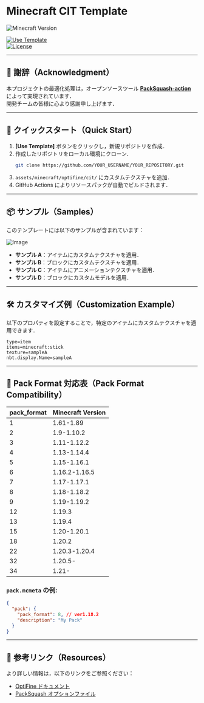 # Minecraft CIT Template

![Minecraft Version](https://img.shields.io/badge/Minecraft-1.61--1.21-blue)

[![Use Template](https://img.shields.io/badge/-Use%20Template-blue?logo=github)](https://github.com/new?template_name=YOUR_TEMPLATE_NAME)  
[![License](https://img.shields.io/badge/License-MIT-green.svg)](LICENSE)

---

## 🙏 謝辞（Acknowledgment）

本プロジェクトの最適化処理は，オープンソースツール **[PackSquash-action](https://github.com/ComunidadAylas/PackSquash-action)** によって実現されています．  
開発チームの皆様に心より感謝申し上げます．

---

## 🚀 クイックスタート（Quick Start）

1. **[Use Template]** ボタンをクリックし，新規リポジトリを作成．
2. 作成したリポジトリをローカル環境にクローン．
   ```sh
   git clone https://github.com/YOUR_USERNAME/YOUR_REPOSITORY.git
   ```
3. `assets/minecraft/optifine/cit/` にカスタムテクスチャを追加．
4. GitHub Actions によりリソースパックが自動でビルドされます．

---

## 📦 サンプル（Samples）

このテンプレートには以下のサンプルが含まれています：

![Image](https://github.com/user-attachments/assets/e6b086e5-b1b7-4594-8c69-d97b6e0667a4)

- **サンプル A**：アイテムにカスタムテクスチャを適用．
- **サンプル B**：ブロックにカスタムテクスチャを適用．
- **サンプル C**：アイテムにアニメーションテクスチャを適用．
- **サンプル D**：ブロックにカスタムモデルを適用．

---

## 🛠️ カスタマイズ例（Customization Example）

以下のプロパティを設定することで，特定のアイテムにカスタムテクスチャを適用できます．

```properties
type=item
items=minecraft:stick
texture=sampleA
nbt.display.Name=sampleA
```

---

## 📜 Pack Format 対応表（Pack Format Compatibility）

| pack_format | Minecraft Version |
| ----------- | ----------------- |
| 1           | 1.61-1.89         |
| 2           | 1.9-1.10.2        |
| 3           | 1.11-1.12.2       |
| 4           | 1.13-1.14.4       |
| 5           | 1.15-1.16.1       |
| 6           | 1.16.2-1.16.5     |
| 7           | 1.17-1.17.1       |
| 8           | 1.18-1.18.2       |
| 9           | 1.19-1.19.2       |
| 12          | 1.19.3            |
| 13          | 1.19.4            |
| 15          | 1.20-1.20.1       |
| 18          | 1.20.2            |
| 22          | 1.20.3-1.20.4     |
| 32          | 1.20.5-           |
| 34          | 1.21-             |

### `pack.mcmeta` の例:

```json
{
  "pack": {
    "pack_format": 8, // ver1.18.2
    "description": "My Pack"
  }
}
```

---

## 🔗 参考リンク（Resources）

より詳しい情報は，以下のリンクをご参照ください：

- [OptiFine ドキュメント](https://optifine.readthedocs.io/index.html)
- [PackSquash オプションファイル](https://github.com/ComunidadAylas/PackSquash/wiki/Options-files)
